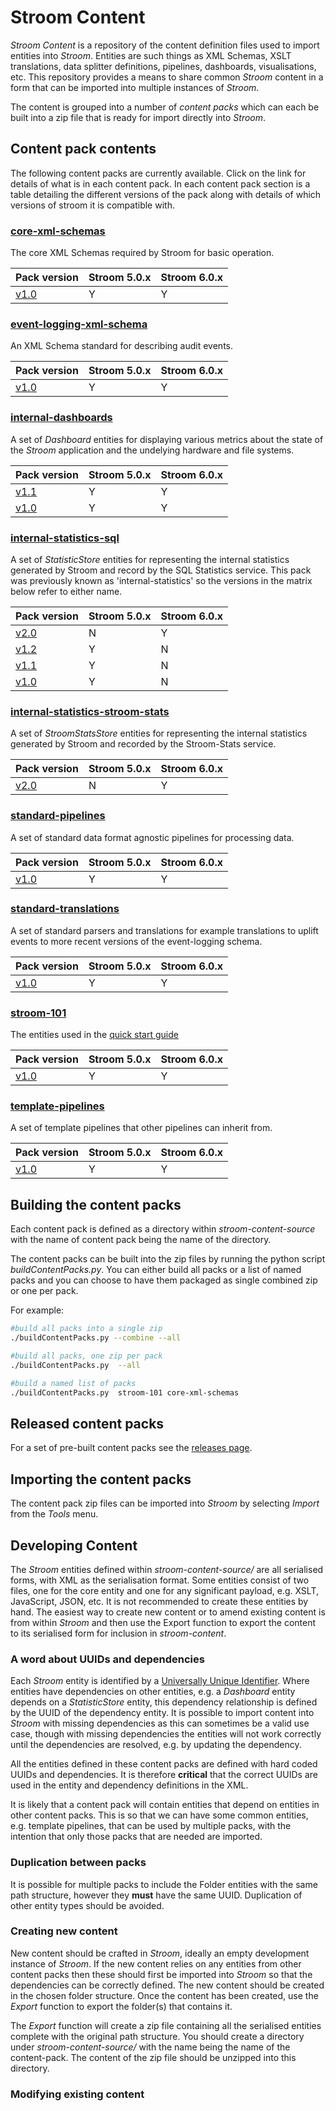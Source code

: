 # Stroom Content

_Stroom Content_ is a repository of the content definition files used to import entities into _Stroom_. Entities are such things as XML Schemas, XSLT translations, data splitter definitions, pipelines, dashboards, visualisations, etc. This repository provides a means to share common _Stroom_ content in a form that can be imported into multiple instances of _Stroom_.

The content is grouped into a number of _content packs_ which can each be built into a zip file that is ready for import directly into _Stroom_.

## Content pack contents

The following content packs are currently available.  Click on the link for details of what is in each content pack. In each content pack section is a table detailing the different versions of the pack along with details of which versions of stroom it is compatible with.

### [**core-xml-schemas**](./docs/core-xml-schemas.md) 

The core XML Schemas required by Stroom for basic operation.

| Pack version                                                                                        | Stroom 5.0.x   | Stroom 6.0.x  |
| --------------------------------------------------------------------------------------------------- | -------------- | ------------- |
| [v1.0](https://github.com/gchq/stroom-content/releases/tag/core-xml-schemas-v1.0)                   | Y              | Y             |



### [**event-logging-xml-schema**](./docs/event-logging-xml-schema.md) 

An XML Schema standard for describing audit events.

| Pack version                                                                                        | Stroom 5.0.x   | Stroom 6.0.x  |
| --------------------------------------------------------------------------------------------------- | -------------- | ------------- |
| [v1.0](https://github.com/gchq/stroom-content/releases/tag/event-logging-xml-schema-v1.0)           | Y              | Y             |



### [**internal-dashboards**](./docs/internal-dashboards.md) 

A set of _Dashboard_ entities for displaying various metrics about the state of the _Stroom_ application and the undelying hardware and file systems.

| Pack version                                                                                        | Stroom 5.0.x   | Stroom 6.0.x  |
| --------------------------------------------------------------------------------------------------- | -------------- | ------------- |
| [v1.1](https://github.com/gchq/stroom-content/releases/tag/internal-dashboards-v1.1)                | Y              | Y             |
| [v1.0](https://github.com/gchq/stroom-content/releases/tag/internal-dashboards-v1.0)                | Y              | Y             |



### [**internal-statistics-sql**](./docs/internal-statistics.md) 

A set of _StatisticStore_ entities for representing the internal statistics generated by Stroom and record by the SQL Statistics service. This pack was previously known as 'internal-statistics' so the versions in the matrix below refer to either name.

| Pack version                                                                                        | Stroom 5.0.x   | Stroom 6.0.x  |
| --------------------------------------------------------------------------------------------------- | -------------- | ------------- |
| [v2.0](https://github.com/gchq/stroom-content/releases/tag/internal-statistics-sql-v2.0)            | N              | Y             |
| [v1.2](https://github.com/gchq/stroom-content/releases/tag/internal-statistics-v1.2)                | Y              | N             |
| [v1.1](https://github.com/gchq/stroom-content/releases/tag/internal-statistics-v1.1)                | Y              | N             |
| [v1.0](https://github.com/gchq/stroom-content/releases/tag/internal-statistics-v1.0)                | Y              | N             |



### [**internal-statistics-stroom-stats**](./docs/internal-statistics.md) 

A set of _StroomStatsStore_ entities for representing the internal statistics generated by Stroom and recorded by the Stroom-Stats service.

| Pack version                                                                                        | Stroom 5.0.x   | Stroom 6.0.x  |
| --------------------------------------------------------------------------------------------------- | -------------- | ------------- |
| [v2.0](https://github.com/gchq/stroom-content/releases/tag/internal-statistics-stroom-stats-v2.0)   | N              | Y             |



### [**standard-pipelines**](./docs/standard-pipelines.md) 

A set of standard data format agnostic pipelines for processing data.

| Pack version                                                                                        | Stroom 5.0.x   | Stroom 6.0.x  |
| --------------------------------------------------------------------------------------------------- | -------------- | ------------- |
| [v1.0](https://github.com/gchq/stroom-content/releases/tag/standard-pipelines-v1.0)                 | Y              | Y             |



### [**standard-translations**](./docs/standard-translations.md) 

A set of standard parsers and translations for example translations to uplift events to more recent versions of the event-logging schema.

| Pack version                                                                                        | Stroom 5.0.x   | Stroom 6.0.x  |
| --------------------------------------------------------------------------------------------------- | -------------- | ------------- |
| [v1.0](https://github.com/gchq/stroom-content/releases/tag/standard-translations-v1.0)              | Y              | Y             |



### [**stroom-101**](./docs/stroom-101.md) 

The entities used in the [quick start guide](https://gchq.github.io/stroom-docs/quick-start-guide/quick-start.html) 

| Pack version                                                                                        | Stroom 5.0.x   | Stroom 6.0.x  |
| --------------------------------------------------------------------------------------------------- | -------------- | ------------- |
| [v1.0](https://github.com/gchq/stroom-content/releases/tag/stroom-101-v1.0)                         | Y              | Y             |



### [**template-pipelines**](./docs/template-pipelines.md) 

A set of template pipelines that other pipelines can inherit from.

| Pack version                                                                                        | Stroom 5.0.x   | Stroom 6.0.x  |
| --------------------------------------------------------------------------------------------------- | -------------- | ------------- |
| [v1.0](https://github.com/gchq/stroom-content/releases/tag/template-pipelines-v1.0)                 | Y              | Y             |



## Building the content packs

Each content pack is defined as a directory within _stroom-content-source_ with the name of content pack being the name of the directory.

The content packs can be built into the zip files by running the python script _buildContentPacks.py_. You can either build all packs or a list of named packs and you can choose to have them packaged as single combined zip or one per pack.

For example:

```bash
#build all packs into a single zip
./buildContentPacks.py --combine --all 

#build all packs, one zip per pack
./buildContentPacks.py  --all 

#build a named list of packs
./buildContentPacks.py  stroom-101 core-xml-schemas
```

## Released content packs

For a set of pre-built content packs see the [releases page](https://github.com/gchq/stroom-content/releases).

## Importing the content packs

The content pack zip files can be imported into _Stroom_ by selecting _Import_ from the _Tools_ menu.

## Developing Content

The _Stroom_ entities defined within _stroom-content-source/_ are all serialised forms, with XML as the serialisation format. Some entities consist of two files, one for the core entity and one for any significant payload, e.g. XSLT, JavaScript, JSON, etc. It is not recommended to create these entities by hand. The easiest way to create new content or to amend existing content is from within _Stroom_ and then use the Export function to export the content to its serialised form for inclusion in _stroom-content_.

### A word about UUIDs and dependencies

Each _Stroom_ entity is identified by a [Universally Unique Identifier](https://en.wikipedia.org/wiki/Universally_unique_identifier).  Where entities have dependencies on other entities, e.g. a _Dashboard_ entity depends on a _StatisticStore_ entity, this dependency relationship is defined by the UUID of the dependency entity. It is possible to import content into _Stroom_ with missing dependencies as this can sometimes be a valid use case, though with missing dependencies the entities will not work correctly until the dependencies are resolved, e.g. by updating the dependency.

All the entities defined in these content packs are defined with hard coded UUIDs and dependencies.  It is therefore **critical** that the correct UUIDs are used in the entity and dependency definitions in the XML.

It is likely that a content pack will contain entities that depend on entities in other content packs. This is so that we can have some common entities, e.g. template pipelines, that can be used by multiple packs, with the intention that only those packs that are needed are imported.

### Duplication between packs

It is possible for multiple packs to include the Folder entities with the same path structure, however they **must** have the same UUID. Duplication of other entity types should be avoided.

### Creating new content

New content should be crafted in _Stroom_, ideally an empty development instance of _Stroom_. If the new content relies on any entities from other content packs then these should first be imported into _Stroom_ so that the dependencies can be correctly defined. The new content should be created in the chosen folder structure. Once the content has been created, use the _Export_ function to export the folder(s) that contains it.

The _Export_ function will create a zip file containing all the serialised entities complete with the original path structure. You should create a directory under _stroom-content-source/_ with the name being the name of the content-pack. The content of the zip file should be unzipped into this directory. 

### Modifying existing content
